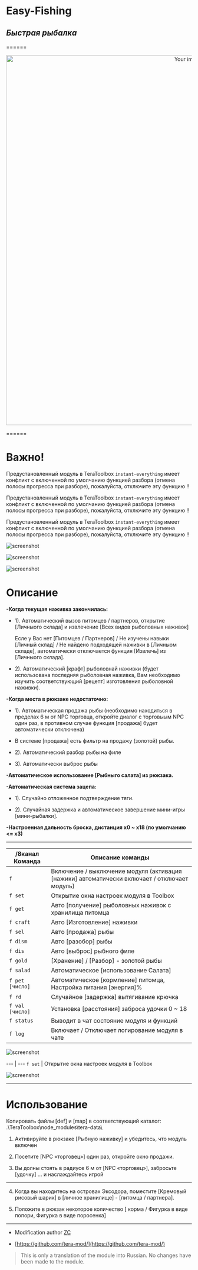 # Easy-Fishing 
## _Быстрая рыбалка_
======

<p align="center"><img src="https://raw.githubusercontent.com/war100ck/TeraToolbox-and-old-modifications-only-for-client-version-92.03-92.04/main/Easy-Fishing-RU/screen/1.png" alt="Your image title" width="1000"/>

======

# Важно!

Предустановленный модуль в TeraToolbox `instant-everything` имеет конфликт с включенной по умолчанию функцией разбора (отмена полосы прогресса при разборе), пожалуйста, отключите эту функцию !!

Предустановленный модуль в TeraToolbox `instant-everything` имеет конфликт с включенной по умолчанию функцией разбора (отмена полосы прогресса при разборе), пожалуйста, отключите эту функцию !!

Предустановленный модуль в TeraToolbox `instant-everything` имеет конфликт с включенной по умолчанию функцией разбора (отмена полосы прогресса при разборе), пожалуйста, отключите эту функцию !!

![screenshot](https://raw.githubusercontent.com/war100ck/TeraToolbox-and-old-modifications-only-for-client-version-92.03-92.04/main/Easy-Fishing-RU/screen/explorer_ATeQDr7DQa.png)

![screenshot](https://raw.githubusercontent.com/war100ck/TeraToolbox-and-old-modifications-only-for-client-version-92.03-92.04/main/Easy-Fishing-RU/screen/explorer_sDQLUG5UTr.png)

![screenshot](https://raw.githubusercontent.com/war100ck/TeraToolbox-and-old-modifications-only-for-client-version-92.03-92.04/main/Easy-Fishing-RU/screen/Code_Ql6sLbz9HK.png)

# Описание

**-Когда текущая наживка закончилась:**

- 1). Автоматический вызов питомцев / партнеров, открытие [Личныого склада] и извлечение [Всех видов рыболовных наживок]

   Есле у Вас нет [Питомцев / Партнеров] / Не изучены навыки [Личный склад] / Не найдено подходящей наживки в [Личныом складе], автоматически отключается функция [Извлечь] из [Личныого склада].

- 2). Автоматический [крафт] рыболовнай наживки (будет использована последняя рыболовная наживка, Вам необходимо изучить соответствующий [рецепт] изготовления рыболовной наживки).

**-Когда места в рюкзаке недостаточно:**

- 1). Автоматическая продажа рыбы (необходимо находиться в пределах 6 м от NPC торговца, откройте диалог с торговыым NPC один раз, в противном случае функция [продажа] будет автоматически отключена)

- В системе [продажа] есть фильтр на продажу (золотой) рыбы.

- 2). Автоматический разбор рыбы на филе

- 3). Автоматически выброс рыбы

**-Автоматическое использование [Рыбныго салата] из рюкзака.**

**-Автоматическая система зацепа:**

- 1). Случайно отложенное подтверждение тяги.

- 2). Случайная задержка и автоматическое завершение мини-игры [мини-рыбалки].

**-Настроенная дальность броска, дистанция x0 ~ x18 (по умолчанию <= x3)**

------

/8канал Команда | Описание команды
--- | ---
`f` | Включение / выключение модуля (активация [нажики] автоматически включает / отключает модуль)
`f set` | Открытие окна настроек модуля в Toolbox
`f get` | Авто [получение] рыболовных наживок с хранилища питомца
`f craft` | Авто [Изготовление] наживки
`f sel` | Авто [продажа] рыбы
`f dism` | Авто [разобор] рыбы
`f dis` | Авто [выброс] рыбного филе
`f gold` | [Хранение] / [Разбор] - золотой рыбы
`f salad` | Автоматическое [использование Салата]
`f pet` `[число]` | Автоматическое [кормление] питомца, Настройка питания [энергия]% 
`f rd` | Случайное [задержка] вытягивание крючка
`f val` `[число]` | Установка [расстояния] заброса удочки 0 ~ 18
`f status` | Выводит в чат состояние модуля и функций
`f log` | Включает / Отключает логирование модуля в чате

![screenshot](https://raw.githubusercontent.com/war100ck/TeraToolbox-and-old-modifications-only-for-client-version-92.03-92.04/main/Easy-Fishing-RU/screen/chat.png)

--- | ---
`f set` | Открытие окна настроек модуля в Toolbox

![screenshot](https://raw.githubusercontent.com/war100ck/TeraToolbox-and-old-modifications-only-for-client-version-92.03-92.04/main/Easy-Fishing-RU/screen/92Z25JDeFZ.png)

------

# Использование

Копировать файлы [def] и [map] в соответствующий каталог: .\TeraToolbox\node_modules\tera-data\

1) Активируйте в рюкзаке [Рыбную наживку] и убедитесь, что модуль включен

2) Посетите [NPC «торговец»] один раз, откройте окно продажи.

3) Вы долны стоять в радиусе 6 м от [NPC «торговец»], забросьте [удочку] ... и наслаждайтесь игрой

------

4) Когда вы находитесь на островах Эксодора, поместите [Кремовый рисовый шарик] в [личное хранилище] - [питомца / партнера].

5) Положите в рюкзак некоторое количество [ корма / Фигурка в виде попори, Фигурка в виде поросенка]

------


-  Modification author [ZC](https://github.com/tera-mod/)

- [https://github.com/tera-mod/](https://github.com/tera-mod/)

> This is only a translation of the module into Russian.
> No changes have been made to the module.
